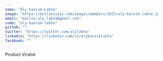 ```yaml
---
name: "Aly Kassim-Lakha"
image: "https://bellsociety.com/images/members/2015/aly-kassim-lakha.jpg"
email: "mailto:aly.lakha@gmail.com"
code: "aly-kassim-lakha"
github: ""
twitter: "https://twitter.com/alylakha"
linkedin: "https://linkedin.com/in/alykassimlakha"
facebook: ""
---
```

Product Viralist